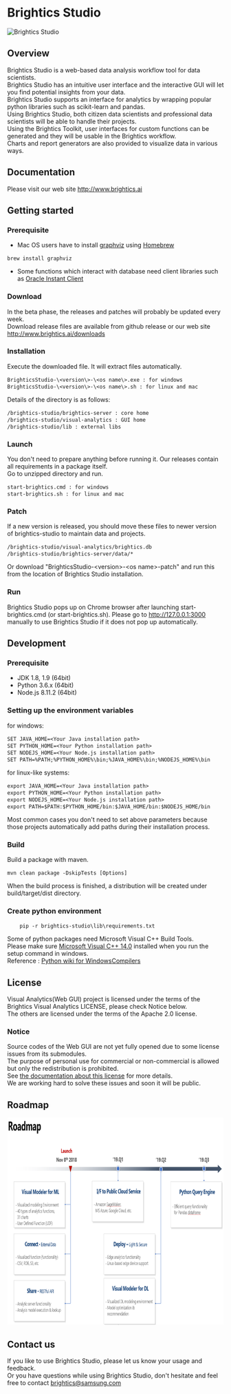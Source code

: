 Brightics Studio
================

<img src="docs/images/brightics_sample.png" width="960px" height="468px" alt="Brightics Studio"></img>

## Overview

Brightics Studio is a web-based data analysis workflow tool for data scientists.<br>
Brightics Studio has an intuitive user interface and the interactive GUI will let you find potential insights from your data.<br>
Brightics Studio supports an interface for analytics by wrapping popular python libraries such as scikit-learn and pandas.<br>
Using Brightics Studio, both citizen data scientists and professional data scientists will be able to handle their projects.<br>
Using the Brightics Toolkit, user interfaces for custom functions can be generated and they will be usable in the Brightics workflow.<br>
Charts and report generators are also provided to visualize data in various ways.

## Documentation
Please visit our web site http://www.brightics.ai

## Getting started
### Prerequisite
* Mac OS users have to install [graphviz](http://graphviz.org/download/) using [Homebrew](https://brew.sh/)
```
brew install graphviz
```
* Some functions which interact with database need client libraries such as [Oracle Instant Client](http://www.oracle.com/technetwork/database/database-technologies/instant-client/overview/index.html)

### Download
In the beta phase, the releases and patches will probably be updated every week.<br>
Download release files are available from github release or our web site http://www.brightics.ai/downloads

### Installation
Execute the downloaded file. It will extract files automatically.

	BrighticsStudio-\<version\>-\<os name\>.exe : for windows
	BrighticsStudio-\<version\>-\<os name\>.sh : for linux and mac

Details of the directory is as follows:

	/brightics-studio/brightics-server : core home
	/brightics-studio/visual-analytics : GUI home
	/brightics-studio/lib : external libs

### Launch
You don't need to prepare anything before running it. Our releases contain all requirements in a package itself.<br>
Go to unzipped directory and run.

	start-brightics.cmd : for windows
	start-brightics.sh : for linux and mac

### Patch
If a new version is released, you should move these files to newer version of brightics-studio to maintain data and projects.

	/brightics-studio/visual-analytics/brightics.db
	/brightics-studio/brightics-server/data/*
    
Or download "BrighticsStudio-\<version\>-\<os name\>-patch" and run this from the location of Brightics Studio installation.

### Run
Brightics Studio pops up on Chrome browser after launching start-brightics.cmd (or start-brightics.sh). Please go to http://127.0.0.1:3000 manually to use Brightics Studio if it does not pop up automatically.

## Development
### Prerequisite
 * JDK 1.8, 1.9 (64bit)
 * Python 3.6.x (64bit)
 * Node.js 8.11.2 (64bit)

### Setting up the environment variables
for windows:

    SET JAVA_HOME=<Your Java installation path>
    SET PYTHON_HOME=<Your Python installation path>
    SET NODEJS_HOME=<Your Node.js installation path>
    SET PATH=%PATH;%PYTHON_HOME%\bin;%JAVA_HOME%\bin;%NODEJS_HOME%\bin

for linux-like systems:

    export JAVA_HOME=<Your Java installation path>
    export PYTHON_HOME=<Your Python installation path>
    export NODEJS_HOME=<Your Node.js installation path>
    export PATH=$PATH:$PYTHON_HOME/bin:$JAVA_HOME/bin:$NODEJS_HOME/bin
    
Most common cases you don't need to set above parameters because those projects automatically add paths during their installation process. 

### Build
Build a package with maven.

	mvn clean package -DskipTests [Options]

When the build process is finished, a distribution will be created under build/target/dist directory.

### Create python environment
```
    pip -r brightics-studio\lib\requirements.txt
```

Some of python packages need Microsoft Visual C++ Build Tools.<br>
Please make sure [Microsoft Visual C++ 14.0](https://go.microsoft.com/fwlink/?LinkId=691126) installed when you run the setup command in windows.<br>
Reference : [Python wiki for WindowsCompilers](https://wiki.python.org/moin/WindowsCompilers)<br>

## License
Visual Analytics(Web GUI) project is licensed under the terms of the Brightics Visual Analytics LICENSE, please check Notice below.<br>
The others are licensed under the terms of the Apache 2.0 license.

### Notice
Source codes of the Web GUI are not yet fully opened due to some license issues from its submodules.<br>
The purpose of personal use for commercial or non-commercial is allowed but only the redistribution is prohibited.<br>
See [the documentation about this license](BRIGHTICS_VA_LICENSE) for more details.<br>
We are working hard to solve these issues and soon it will be public.

## Roadmap

<img src="docs/images/roadmap.png" width="960px" height="481px" alt="Brightics Studio"></img>

## Contact us
If you like to use Brightics Studio, please let us know your usage and feedback.<br>
Or you have questions while using Brightics Studio, don't hesitate and feel free to contact brightics@samsung.com

